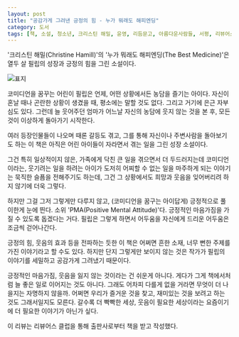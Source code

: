 ```yaml
---
layout: post
title: "공감가게 그려낸 긍정의 힘 - 누가 뭐래도 해피엔딩"
category: 도서
tags: [책, 소설, 청소년, 크리스틴 해밀, 윤영, 리듬문고, 아름다운사람들, 서평, 리뷰어스 클럽]
---
```


'크리스틴 해밀(Christine Hamill)'의
'누가 뭐래도 해피엔딩(The Best Medicine)'은
열두 살 필립의 성장과 긍정의 힘을 그린 소설이다.

![표지](https://lh3.googleusercontent.com/Dfu86mEaQ92hyqtLqks-5rQrh0OzOfUVqQVII4N_fxUrUhM2DTFzuw805pv-K77aydOKRinXQfxljA=s480)

코미디언을 꿈꾸는 어린이 필립은 언제, 어떤 상황에서든 농담을 즐기는 아이다.
자신이 혼날 때나 곤란한 상황이 생겼을 때,
평소에는 말할 것도 없다.
그리고 거기에 은근 자부심도 있다.
그런데 늘 웃어주던 엄마가 어느날 자신의 농담에 웃지 않는 것을 본 후,
모든 것이 이상하게 돌아가기 시작한다.

여러 등장인물들이 나오며 때론 갈등도 겪고,
그를 통해 자신이나 주변사람을 돌아보기도 하는 이 책은
아직은 어린 아이들이 자라면서 겪는 일을 그린 성장 소설이다.

그건 특히 일상적이지 않은, 가족에게 닥친 큰 일을 겪으면서 더 두드러지는데
코미디언이라는, 웃기려는 일을 하려는 아이가
도저히 어찌할 수 없는 일을 마주하게 되는 이야기는 묵직한 슬픔을 전해주기도 하는데,
그건 그 상황에서도 희망과 웃음을 잊어버리려 하지 않기에 더욱 그렇다.

하지만 그걸 그저 그렇게만 다루지 않고,
(코미디언을 꿈구는 아이답게)
긍정적으로 풀이한게 눈에 띈다.
소위 'PMA(Positive Mental Attitude)'다.
긍정적인 마음가짐을 가질 수 있도록 돕겠다는 거다.
필립은 그렇게 하면서 어두움을 자신에게 드리운 어두움은 조금씩 걷어나간다.

긍정의 힘, 웃음의 효과 등을 전파하는 듯한 이 책은
어쩌면 흔한 소재, 너무 뻔한 주제를 가진 이야기라고 할 수도 있다.
하지만 단지 그렇게만 보이지 않는 것은
작가가 필립의 이야기를 세밀하고 공감가게 그려냈기 때문이다.

긍정적인 마음가짐, 웃음을 잃지 않는 것이라는 건 쉬운게 아니다.
게다가 그게 책에서처럼 늘 좋은 일로 이어지는 것도 아니다.
그래도 어차피 다를게 없을 거라면 무엇이 더 나을지는 자명하지 않을까.
어쩌면 우리가 즐거운 것을 찾고, 재미있는 것을 보려고 하는 것도 그래서일지도 모른다.
갈수록 더 빡빡한 세상, 웃음이 필요한 세상이라는 요즘이기에 더 필요한 이야기가 아닌가 싶다.



<div class="im im-info">
이 리뷰는 리뷰어스 클럽을 통해 출판사로부터 책을 받고 작성했다.
</div>
